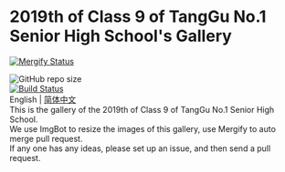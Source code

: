 # 2019th of Class 9 of TangGu No.1 Senior High School's Gallery
[![Mergify Status][mergify-status]][mergify]

[mergify]: https://mergify.io
[mergify-status]: https://img.shields.io/endpoint.svg?url=https://gh.mergify.io/badges/TGYZ-1909/TGYZ1909-GALLERY&style=for-the-badge
![GitHub repo size](https://img.shields.io/github/repo-size/TGYZ-1909/TGYZ1909-GALLERY?style=for-the-badge)  
[![Build Status](https://travis-ci.com/TGYZ-1909/TGYZ1909-GALLERY.svg?branch=master)](https://travis-ci.com/TGYZ-1909/TGYZ1909-GALLERY)  
English | [简体中文](https://github.com/TGYZ1909/TGYZ1909-GALLERY/blob/master/README-ZH.md)  
This is the gallery of the 2019th of Class 9 of TangGu No.1 Senior High School.  
We use ImgBot to resize the images of this gallery, use Mergify to auto merge pull request.  
If any one has any ideas, please set up an issue, and then send a pull request.
